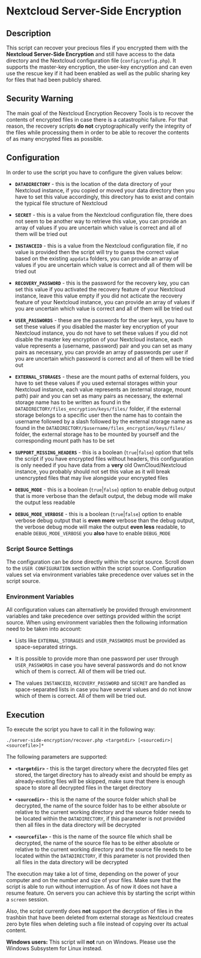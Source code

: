 # Nextcloud Server-Side Encryption

## Description

This script can recover your precious files if you encrypted them with the **Nextcloud Server-Side Encryption** and still have access to the data directory and the Nextcloud configuration file (`config/config.php`).
It supports the master-key encryption, the user-key encryption and can even use the rescue key if it had been enabled as well as the public sharing key for files that had been publicly shared.

## Security Warning

The main goal of the Nextcloud Encryption Recovery Tools is to recover the contents of encrypted files in case there is a catastrophic failure.
For that reason, the recovery scripts **do not** cryptographically verify the integrity of the files while processing them in order to be able to recover the contents of as many encrypted files as possible.

## Configuration

In order to use the script you have to configure the given values below:

* **`DATADIRECTORY`** - this is the location of the data directory of your Nextcloud instance, if you copied or moved your data directory then you have to set this value accordingly, this directory has to exist and contain the typical file structure of Nextcloud

* **`SECRET`** - this is a value from the Nextcloud configuration file, there does not seem to be another way to retrieve this value, you can provide an array of values if you are uncertain which value is correct and all of them will be tried out

* **`INSTANCEID`** - this is a value from the Nextcloud configuration file, if no value is provided then the script will try to guess the correct value based on the existing `appdata` folders, you can provide an array of values if you are uncertain which value is correct and all of them will be tried out

* **`RECOVERY_PASSWORD`** - this is the password for the recovery key, you can set this value if you activated the recovery feature of your Nextcloud instance, leave this value empty if you did not acticate the recovery feature of your Nextcloud instance, you can provide an array of values if you are uncertain which value is correct and all of them will be tried out

* **`USER_PASSWORDS`** - these are the passwords for the user keys, you have to set these values if you disabled the master key encryption of your Nextcloud instance, you do not have to set these values if you did not disable the master key encryption of your Nextcloud instance, each value represents a (username, password) pair and you can set as many pairs as necessary, you can provide an array of passwords per user if you are uncertain which password is correct and all of them will be tried out

* **`EXTERNAL_STORAGES`** - these are the mount paths of external folders, you have to set these values if you used external storages within your Nextcloud instance, each value represents an (external storage, mount path) pair and you can set as many pairs as necessary, the external storage name has to be written as found in the `DATADIRECTORY/files_encryption/keys/files/` folder, if the external storage belongs to a specific user then the name has to contain the username followed by a slash followed by the external storage name as found in the `DATADIRECTORY/$username/files_encryption/keys/files/` folder, the external storage has to be mounted by yourself and the corresponding mount path has to be set

* **`SUPPORT_MISSING_HEADERS`** - this is a boolean (`true`|`false`) option that tells the script if you have encrypted files without headers, this configuration is only needed if you have data from a **very** old OwnCloud/Nextcloud instance, you probably should not set this value as it will break unencrypted files that may live alongside your encrypted files

* **`DEBUG_MODE`** - this is a boolean (`true`|`false`) option to enable debug output that is more verbose than the default output, the debug mode will make the output less readable

* **`DEBUG_MODE_VERBOSE`** - this is a boolean (`true`|`false`) option to enable verbose debug output that is **even more** verbose than the debug output, the verbose debug mode will make the output **even less** readable, to enable `DEBUG_MODE_VERBOSE` you **also** have to enable `DEBUG_MODE`

### Script Source Settings

The configuration can be done directly within the script source.
Scroll down to the `USER CONFIGURATION` section within the script source.
Configuration values set via environment variables take precedence over values set in the script source.

### Environment Variables

All configuration values can alternatively be provided through environment variables and take precedence over settings provided within the script source.
When using environment variables then the following information need to be taken into account:

* Lists like `EXTERNAL_STORAGES` and `USER_PASSWORDS` must be provided as space-separated strings.

* It is possible to provide more than one password per user through `USER_PASSWORDS` in case you have several passwords and do not know which of them is correct.
All of them will be tried out.

* The values `INSTANCEID`, `RECOVERY_PASSWORD` and `SECRET` are handled as space-separated lists in case you have several values and do not know which of them is correct.
All of them will be tried out.

## Execution

To execute the script you have to call it in the following way:

```
./server-side-encryption/recover.php <targetdir> [<sourcedir>|<sourcefile>]*
```

The following parameters are supported:

* **`<targetdir>`** - this is the target directory where the decrypted files get stored, the target directory has to already exist and should be empty as already-existing files will be skipped, make sure that there is enough space to store all decrypted files in the target directory

* **`<sourcedir>`** - this is the name of the source folder which shall be decrypted, the name of the source folder has to be either absolute or relative to the current working directory and the source folder needs to be located within the `DATADIRECTORY`, if this parameter is not provided then all files in the data directory will be decrypted

* **`<sourcefile>`** - this is the name of the source file which shall be decrypted, the name of the source file has to be either absolute or relative to the current working directory and the source file needs to be located within the `DATADIRECTORY`, if this parameter is not provided then all files in the data directory will be decrypted

The execution may take a lot of time, depending on the power of your computer and on the number and size of your files.
Make sure that the script is able to run without interruption.
As of now it does not have a resume feature.
On servers you can achieve this by starting the script within a `screen` session.

Also, the script currently does **not** support the decryption of files in the trashbin that have been deleted from external storage as Nextcloud creates zero byte files when deleting such a file instead of copying over its actual content.

**Windows users:**
This script will **not** run on Windows.
Please use the Windows Subsystem for Linux instead.
